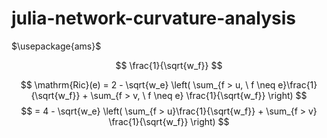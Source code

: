 # julia-network-curvature-analysis

$\usepackage{ams}$


$$
\frac{1}{\sqrt{w_f}} 
$$


$$
\mathrm{Ric}(e) = 2 - \sqrt{w_e} \left( \sum_{f > u, \ f \neq e}\frac{1}{\sqrt{w_f}} + \sum_{f > v, \ f \neq e} \frac{1}{\sqrt{w_f}} \right)
$$
$$
= 4 - \sqrt{w_e} \left( \sum_{f > u}\frac{1}{\sqrt{w_f}} + \sum_{f > v} \frac{1}{\sqrt{w_f}} \right)
$$
